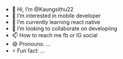 - 👋 Hi, I’m @Kaungsithu22
- 👀 I’m interested in mobile developer
- 🌱 I’m currently learning react native 
- 💞️ I’m looking to collaborate on developiing
- 📫 How to reach me fb or IG social
- 😄 Pronouns: ...
- ⚡ Fun fact: ...

<!---
Kaungsithu22/Kaungsithu22 is a ✨ special ✨ repository because its `README.md` (this file) appears on your GitHub profile.
You can click the Preview link to take a look at your changes.
--->
